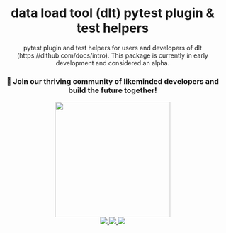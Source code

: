 <h1 align="center">
    <strong>data load tool (dlt) pytest plugin & test helpers</strong>
</h1>
<p align="center">
pytest plugin and test helpers for users and developers of dlt (https://dlthub.com/docs/intro). This package is currently in early development and considered an alpha.
</p>


<h3 align="center">

🚀 Join our thriving community of likeminded developers and build the future together!

</h3>

<div align="center">
  <a target="_blank" href="https://dlthub.com/community" style="background:none">
    <img src="https://img.shields.io/badge/slack-join-dlt.svg?labelColor=191937&color=6F6FF7&logo=slack" style="width: 260px;"  />
  </a>
</div>
<div align="center">
  <a target="_blank" href="https://pypi.org/project/dlt_tests/" style="background:none">
    <img src="https://img.shields.io/pypi/v/dlt_tests?labelColor=191937&color=6F6FF7">
  </a>
  <a target="_blank" href="https://pypi.org/project/dlt_tests/" style="background:none">
    <img src="https://img.shields.io/pypi/pyversions/dlt_tests?labelColor=191937&color=6F6FF7">
  </a>
  <a target="_blank" href="https://pypi.org/project/dlt_tests/" style="background:none">
    <img src="https://img.shields.io/pypi/dm/dlt_tests?labelColor=191937&color=6F6FF7">
  </a>
</div>
